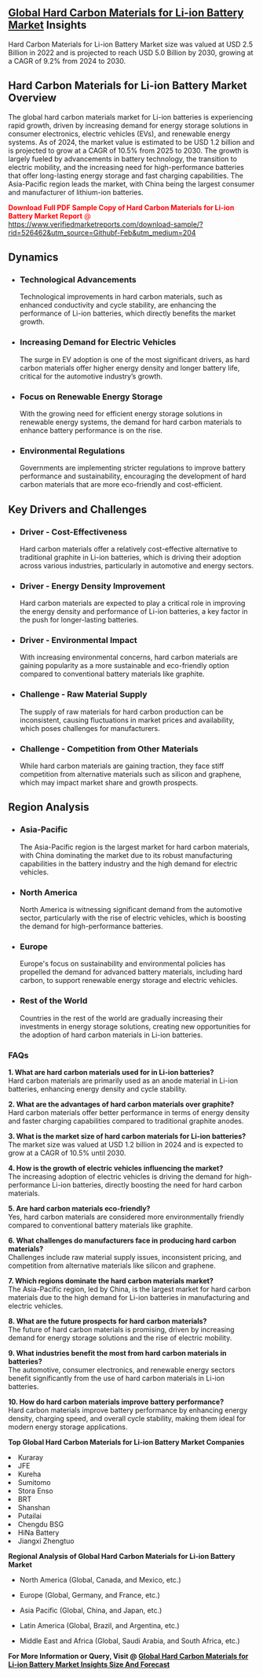 <h2><a href="https://www.verifiedmarketreports.com/download-sample/?rid=526462&amp;utm_source=Githubf&amp;utm_medium=204" target="_blank">Global Hard Carbon Materials for Li-ion Battery Market</a> Insights</h2><p>Hard Carbon Materials for Li-ion Battery Market size was valued at USD 2.5 Billion in 2022 and is projected to reach USD 5.0 Billion by 2030, growing at a CAGR of 9.2% from 2024 to 2030.</p><p> <h2>Hard Carbon Materials for Li-ion Battery Market Overview</h2> <p>The global hard carbon materials market for Li-ion batteries is experiencing rapid growth, driven by increasing demand for energy storage solutions in consumer electronics, electric vehicles (EVs), and renewable energy systems. As of 2024, the market value is estimated to be USD 1.2 billion and is projected to grow at a CAGR of 10.5% from 2025 to 2030. The growth is largely fueled by advancements in battery technology, the transition to electric mobility, and the increasing need for high-performance batteries that offer long-lasting energy storage and fast charging capabilities. The Asia-Pacific region leads the market, with China being the largest consumer and manufacturer of lithium-ion batteries. <p><span class=""><span style="color: #ff0000;"><strong>Download Full PDF Sample Copy of Hard Carbon Materials for Li-ion Battery Market Report</strong> @ </span><a href="https://www.verifiedmarketreports.com/download-sample/?rid=526462&amp;utm_source=Githubf-Feb&amp;utm_medium=204" target="_blank">https://www.verifiedmarketreports.com/download-sample/?rid=526462&amp;utm_source=Githubf-Feb&amp;utm_medium=204</a></span></p></p> <h2>Dynamics</h2> <ul> <li><h3>Technological Advancements</h3>Technological improvements in hard carbon materials, such as enhanced conductivity and cycle stability, are enhancing the performance of Li-ion batteries, which directly benefits the market growth.</li> <li><h3>Increasing Demand for Electric Vehicles</h3>The surge in EV adoption is one of the most significant drivers, as hard carbon materials offer higher energy density and longer battery life, critical for the automotive industry’s growth.</li> <li><h3>Focus on Renewable Energy Storage</h3>With the growing need for efficient energy storage solutions in renewable energy systems, the demand for hard carbon materials to enhance battery performance is on the rise.</li> <li><h3>Environmental Regulations</h3>Governments are implementing stricter regulations to improve battery performance and sustainability, encouraging the development of hard carbon materials that are more eco-friendly and cost-efficient.</li> </ul> <h2>Key Drivers and Challenges</h2> <ul> <li><h3>Driver - Cost-Effectiveness</h3>Hard carbon materials offer a relatively cost-effective alternative to traditional graphite in Li-ion batteries, which is driving their adoption across various industries, particularly in automotive and energy sectors.</li> <li><h3>Driver - Energy Density Improvement</h3>Hard carbon materials are expected to play a critical role in improving the energy density and performance of Li-ion batteries, a key factor in the push for longer-lasting batteries.</li> <li><h3>Driver - Environmental Impact</h3>With increasing environmental concerns, hard carbon materials are gaining popularity as a more sustainable and eco-friendly option compared to conventional battery materials like graphite.</li> <li><h3>Challenge - Raw Material Supply</h3>The supply of raw materials for hard carbon production can be inconsistent, causing fluctuations in market prices and availability, which poses challenges for manufacturers.</li> <li><h3>Challenge - Competition from Other Materials</h3>While hard carbon materials are gaining traction, they face stiff competition from alternative materials such as silicon and graphene, which may impact market share and growth prospects.</li> </ul> <h2>Region Analysis</h2> <ul> <li><h3>Asia-Pacific</h3>The Asia-Pacific region is the largest market for hard carbon materials, with China dominating the market due to its robust manufacturing capabilities in the battery industry and the high demand for electric vehicles.</li> <li><h3>North America</h3>North America is witnessing significant demand from the automotive sector, particularly with the rise of electric vehicles, which is boosting the demand for high-performance batteries.</li> <li><h3>Europe</h3>Europe's focus on sustainability and environmental policies has propelled the demand for advanced battery materials, including hard carbon, to support renewable energy storage and electric vehicles.</li> <li><h3>Rest of the World</h3>Countries in the rest of the world are gradually increasing their investments in energy storage solutions, creating new opportunities for the adoption of hard carbon materials in Li-ion batteries.</li> </ul> <h3>FAQs</h3> <p><strong>1. What are hard carbon materials used for in Li-ion batteries?</strong><br>Hard carbon materials are primarily used as an anode material in Li-ion batteries, enhancing energy density and cycle stability.</p> <p><strong>2. What are the advantages of hard carbon materials over graphite?</strong><br>Hard carbon materials offer better performance in terms of energy density and faster charging capabilities compared to traditional graphite anodes.</p> <p><strong>3. What is the market size of hard carbon materials for Li-ion batteries?</strong><br>The market size was valued at USD 1.2 billion in 2024 and is expected to grow at a CAGR of 10.5% until 2030.</p> <p><strong>4. How is the growth of electric vehicles influencing the market?</strong><br>The increasing adoption of electric vehicles is driving the demand for high-performance Li-ion batteries, directly boosting the need for hard carbon materials.</p> <p><strong>5. Are hard carbon materials eco-friendly?</strong><br>Yes, hard carbon materials are considered more environmentally friendly compared to conventional battery materials like graphite.</p> <p><strong>6. What challenges do manufacturers face in producing hard carbon materials?</strong><br>Challenges include raw material supply issues, inconsistent pricing, and competition from alternative materials like silicon and graphene.</p> <p><strong>7. Which regions dominate the hard carbon materials market?</strong><br>The Asia-Pacific region, led by China, is the largest market for hard carbon materials due to the high demand for Li-ion batteries in manufacturing and electric vehicles.</p> <p><strong>8. What are the future prospects for hard carbon materials?</strong><br>The future of hard carbon materials is promising, driven by increasing demand for energy storage solutions and the rise of electric mobility.</p> <p><strong>9. What industries benefit the most from hard carbon materials in batteries?</strong><br>The automotive, consumer electronics, and renewable energy sectors benefit significantly from the use of hard carbon materials in Li-ion batteries.</p> <p><strong>10. How do hard carbon materials improve battery performance?</strong><br>Hard carbon materials improve battery performance by enhancing energy density, charging speed, and overall cycle stability, making them ideal for modern energy storage applications.</p> </p><p><strong>Top Global Hard Carbon Materials for Li-ion Battery Market Companies</strong></p><div data-test-id=""><p><li>Kuraray</li><li> JFE</li><li> Kureha</li><li> Sumitomo</li><li> Stora Enso</li><li> BRT</li><li> Shanshan</li><li> Putailai</li><li> Chengdu BSG</li><li> HiNa Battery</li><li> Jiangxi Zhengtuo</li></p><div><strong>Regional Analysis of&nbsp;Global Hard Carbon Materials for Li-ion Battery Market</strong></div><ul><li dir="ltr"><p dir="ltr">North America&nbsp;(Global, Canada, and Mexico, etc.)</p></li><li dir="ltr"><p dir="ltr">Europe (Global, Germany, and France, etc.)</p></li><li dir="ltr"><p dir="ltr">Asia Pacific&nbsp;(Global, China, and Japan, etc.)</p></li><li dir="ltr"><p dir="ltr">Latin America&nbsp;(Global, Brazil, and Argentina, etc.)</p></li><li dir="ltr">Middle East and Africa&nbsp;(Global, Saudi Arabia, and South Africa, etc.)</li></ul><p><strong>For More Information or Query, Visit @&nbsp;</strong><strong><a href="https://www.verifiedmarketreports.com/product/hard-carbon-materials-for-li-ion-battery-market/?utm_source=Githubf&amp;utm_medium=204" target="_blank">Global Hard Carbon Materials for Li-ion Battery Market Insights Size And Forecast</a></strong></p></div>
